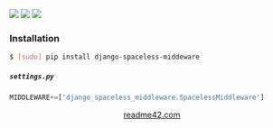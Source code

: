 <!--
https://readme42.com
-->


[![](https://img.shields.io/pypi/v/django-spaceless-middeware.svg?maxAge=3600)](https://pypi.org/project/django-spaceless-middeware/)
[![](https://img.shields.io/badge/License-Unlicense-blue.svg?longCache=True)](https://unlicense.org/)
[![](https://github.com/andrewp-as-is/django-spaceless-middeware.py/workflows/tests42/badge.svg)](https://github.com/andrewp-as-is/django-spaceless-middeware.py/actions)

### Installation
```bash
$ [sudo] pip install django-spaceless-middeware
```

##### `settings.py`
```python
MIDDLEWARE+=['django_spaceless_middleware.SpacelessMiddleware']
```

<p align="center">
    <a href="https://readme42.com/">readme42.com</a>
</p>
